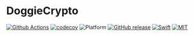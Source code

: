 # DoggieCrypto

[![Github Actions](https://github.com/SusanDoggie/DoggieCrypto/workflows/Builder/badge.svg)](https://github.com/SusanDoggie/DoggieCrypto/actions)
[![codecov](https://codecov.io/gh/SusanDoggie/DoggieCrypto/branch/main/graph/badge.svg)](https://codecov.io/gh/SusanDoggie/DoggieCrypto)
![Platform](https://img.shields.io/badge/platform-macOS%20%7C%20Linux-lightgrey.svg?style=flat)
[![GitHub release](https://img.shields.io/github/release/SusanDoggie/DoggieCrypto.svg)](https://github.com/SusanDoggie/DoggieCrypto/releases)
[![Swift](https://img.shields.io/badge/swift-5.3-orange.svg?style=flat)](https://swift.org)
[![MIT](https://img.shields.io/badge/license-MIT-blue.svg?style=flat)](LICENSE)
